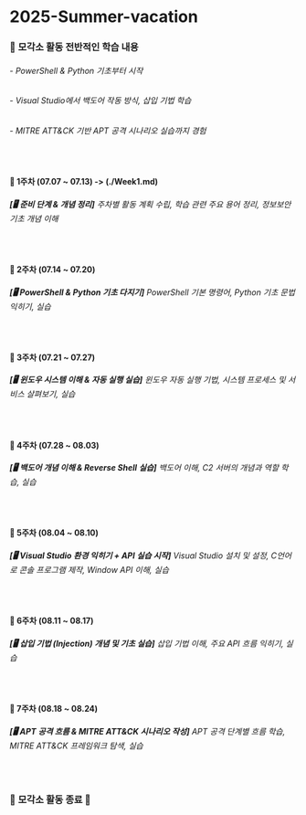 # 2025-Summer-vacation

### 🔐 **모각소 활동 전반적인 학습 내용**
###### - PowerShell & Python 기초부터 시작
###### - Visual Studio에서 백도어 작동 방식, 삽입 기법 학습
###### - MITRE ATT&CK 기반 APT 공격 시나리오 실습까지 경험
<br>

#### **📌 1주차 (07.07 ~ 07.13)** -> (./Week1.md)
###### **[🖥 준비 단계 & 개념 정리]**  주차별 활동 계획 수립, 학습 관련 주요 용어 정리, 정보보안 기초 개념 이해
<br>
 
#### **📌 2주차 (07.14 ~ 07.20)**
###### **[🖥 PowerShell & Python 기초 다지기]**  PowerShell 기본 명령어, Python 기초 문법 익히기, 실습
<br>

#### **📌 3주차 (07.21 ~ 07.27)**
###### **[🖥 윈도우 시스템 이해 & 자동 실행 실습]**  윈도우 자동 실행 기법, 시스템 프로세스 및 서비스 살펴보기, 실습
<br>

#### **📌 4주차 (07.28 ~ 08.03)**
###### **[🖥 백도어 개념 이해 & Reverse Shell 실습]**  백도어 이해, C2 서버의 개념과 역할 학습, 실습
<br>
  
#### **📌 5주차 (08.04 ~ 08.10)**
###### **[🖥 Visual Studio 환경 익히기 + API 실습 시작]**  Visual Studio 설치 및 설정, C언어로 콘솔 프로그램 제작, Window API 이해, 실습
<br>

#### **📌 6주차 (08.11 ~ 08.17)**
###### **[🖥 삽입 기법 (Injection) 개념 및 기초 실습]**  삽입 기법 이해, 주요 API 흐름 익히기, 실습
<br>

#### **📌 7주차 (08.18 ~ 08.24)**
###### **[🖥 APT 공격 흐름 & MITRE ATT&CK 시나리오 작성]**  APT 공격 단계별 흐름 학습, MITRE ATT&CK 프레임워크 탐색, 실습
<br>
  
### 🏁  **모각소 활동 종료**  🏁

